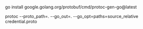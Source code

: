 go install google.golang.org/protobuf/cmd/protoc-gen-go@latest

protoc --proto_path=. --go_out=. --go_opt=paths=source_relative credential.proto